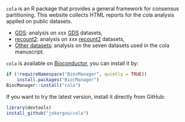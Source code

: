

`cola` is an R package that provides a general framework for consensus partitioning. This website collects
HTML reports for the cola analysis applied on public datasets.

- [GDS](https://cola-gds.github.io/): analysis on xxx [GDS]() datasets,
- [recount2](https://cola-recount2.github.io/): analysis on xxx [recount2]() datasets,
- [Other datasets](https://jokergoo.github.io/cola_examples/): analysis on the seven datasets used in the cola manuscript.

`cola` is available on [Bioconductor](http://bioconductor.org/packages/devel/bioc/html/cola.html), you can install it by:

```r
if (!requireNamespace("BiocManager", quietly = TRUE))
    install.packages("BiocManager")
BiocManager::install("cola")
```

If you want to try the latest version, install it directly from GitHub:

```r
library(devtools)
install_github("jokergoo/cola")
```

